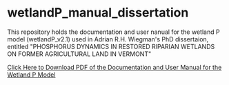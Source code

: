 # wetlandP_manual_dissertation

This repository holds the documentation and user nanual for the wetland P model (wetlandP_v2.1) used in Adrian R.H. Wiegman's PhD dissertaion, entitled "PHOSPHORUS DYNAMICS IN RESTORED RIPARIAN WETLANDS ON FORMER AGRICULTURAL LAND IN VERMONT" 

[Click Here to Download PDF of the Documentation and User Manual for the Wetland P Model](https://github.com/arhwiegman/wetlandP_manual_dissertation/blob/7b106d43465a38e6e5746247c759fe33eec3eda4/Documentation%E2%80%93wetlandP_v2.1.pdf)
